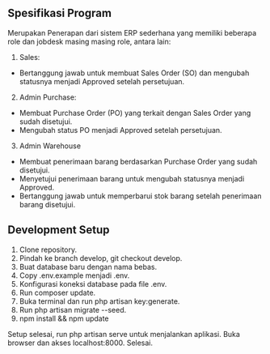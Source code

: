 
## Spesifikasi Program
 Merupakan Penerapan dari sistem ERP sederhana yang memiliki beberapa role dan jobdesk masing masing role, antara lain: 

1. Sales:
- Bertanggung jawab untuk membuat Sales Order (SO) dan mengubah statusnya menjadi Approved setelah persetujuan.

2. Admin Purchase: 
- Membuat Purchase Order (PO) yang terkait dengan Sales Order yang sudah disetujui.
- Mengubah status PO menjadi Approved setelah persetujuan.

3. Admin Warehouse
- Membuat penerimaan barang berdasarkan Purchase Order yang sudah disetujui.
- Menyetujui penerimaan barang untuk mengubah statusnya menjadi Approved.
- Bertanggung jawab untuk memperbarui stok barang setelah penerimaan barang disetujui.

## Development Setup

1. Clone repository.
2. Pindah ke branch develop, git checkout develop.
3. Buat database baru dengan nama bebas.
4. Copy .env.example menjadi .env.
5. Konfigurasi koneksi database pada file .env.
6. Run composer update.
7. Buka terminal dan run php artisan key:generate.
8. Run php artisan migrate --seed.
9. npm install && npm update

Setup selesai, run php artisan serve untuk menjalankan aplikasi.
Buka browser dan akses localhost:8000.
Selesai.
